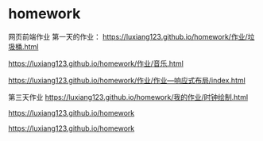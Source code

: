 # homework
网页前端作业
第一天的作业：
https://luxiang123.github.io/homework/作业/垃圾桶.html

https://luxiang123.github.io/homework/作业/音乐.html

https://luxiang123.github.io/homework/作业/作业—响应式布局/index.html

第三天作业
https://luxiang123.github.io/homework/我的作业/时钟绘制.html

https://luxiang123.github.io/homework

https://luxiang123.github.io/homework
